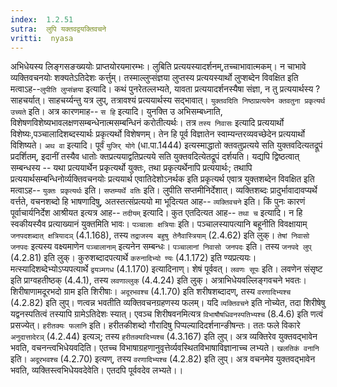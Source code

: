 ```yaml
---
index:  1.2.51
sutra:  लुपि यक्तवद्वयक्तिवचने
vritti:  nyasa
---
```


अभिधेयस्य लिङ्गसङख्ययोः प्राप्तयोरयमारम्भः। लुबिति प्रत्ययस्यादर्शनम्,तच्चाभावात्मकम्। न चाभावे व्यक्तिवचनयोः शक्यतेऽतिदेशः कर्त्तुम्। तस्माल्लुप्संज्ञया लुप्तस्य प्रत्ययस्यार्थो लुप्शब्देन विवक्षित इति मत्वाऽह--`लुपीति लुप्संज्ञया` इत्यादि। कथं पुनरेतल्लभ्यते, यावता प्रत्ययादर्शनस्यैषा संज्ञा, न तु प्रत्ययार्थस्य ? साहचर्यात्। साहचर्य्यन्तु यत्र लुप्, तत्रावश्यं प्रत्ययार्थस्य सद्भावात्। `युक्तवदिति निष्ठाप्रत्ययेन क्तवतुना प्रकृत्यर्थ उच्यते` इति। अत्र कारणमाह-- `स हि` इत्यादि। युनक्ति उ अभिसम्बध्नाति, विशेषणविशेष्यभावलक्षणसम्बन्धेनात्मसम्बन्धिनं करोतीत्यर्थः। तत्र `तस्य निवासः` इत्यादि प्रत्ययार्थो विशेष्यः,पञ्चालादिशब्दस्यार्थः प्रकृत्यर्थो विशेषणम्। तेन हि पूर्व विज्ञातेन स्वाम्यन्तरव्यवच्छेदेन
प्रत्ययार्थो विशिष्यते।
`अथ वा` इत्यादि। पूर्वं `युजिर् योगे` (धा.पा.1444) इत्यस्माद्धातो
क्तवतुप्रत्यये सति युक्तवदित्यतद्रूपं प्रदर्शितम्, इदानीं तस्यैव धातोः क्तप्रत्ययाद्वतिप्रत्यये सति युक्तवदित्येतद्रूपं दर्शयति। यद्यपि द्विष्ठत्वात् सम्बन्धस्य -- यथा प्रत्ययार्थेन प्रकृत्यर्थो युक्तः, तथा प्रकृत्यर्थेनापि प्रत्ययार्थः; तथापि प्रत्ययार्थसम्बन्धिनोर्व्यक्तिवचनयोः प्रत्ययार्थ एवातिदेशोऽनर्थक इति प्रकृत्यर्थ एवात्र युक्तशब्देन विवक्षित इति मत्वाऽह-- `युक्तः प्रकृत्यर्थः` इति। `सप्तम्यर्थे वतिः` इति। लुपीति सप्तमीनिर्देशात्।
व्यक्तिशब्दः प्रादुर्भावादावप्यर्थे वर्त्तते, वचनशब्दो हि भाषणादिषु, अतस्तत्संप्रत्ययो मा भूदित्यत आह-- `व्यक्तिवचने` इति। किं पुनः कारणं पूर्वाचार्यनिर्देश आश्रीयत इत्यत्र आह-- `तदीयम्` इत्यादि। कुत एतदित्यत आह-- `तथा च` इत्यादि। न हि स्वकीयस्यैव प्रत्याख्यानं युक्तमिति भावः।
`पञ्चालाः क्षत्रियाः` इति। पञ्चालस्यापत्यानि बहूनीति विवक्षायाम् `जनपदशब्दात् क्षत्रियादञ्` (4.1.168), तस्य `तद्राजस्य बहुषु तेनैवास्त्रियाम्` (2.4.62) इति लुक्। `तेषां निवासो जनपदः` इत्यस्य वक्ष्यमाणेन `पञ्चालानाम्` इत्यनेन सम्बन्धः। `पञ्चालानां निवासो जनपदः` इति। तस्य `जनपदे लुप्` (4.2.81) इति लुक्। कुरुशब्दादपत्यार्थे `करुनादिभ्यो ण्यः` (4.1.172) इति ण्यप्रत्ययः। मत्स्यादिशब्देभ्योऽप्यपत्यार्थे `द्वयञ्मगध` (4.1.170) इत्यादिनाण्। शेषं पूर्ववत्।
`लवणः सूपः` इति। लवणेन संसृष्ट इति प्राग्वहतीष्ठक् (4.4.1), तस्य `लवणाल्लुक्` (4.4.24) इति लुक्। अत्राभिधेयवल्लिङ्गवचने भवतः। शिरीषाणामदूरभदो ग्राम इति
शिरीषाः। `अदूरभवश्च` (4.1.70) इति शरीषशब्दादण्, तस्य `वरणादिभ्यश्च ` (4.2.82)
इति लुप्। णत्वन्न भवतीति व्यक्तिवचनग्रहणस्य फलम्। यदि `व्यक्तिवचने` इति नोच्येत, तदा शिरीषेषु यद्वनस्पतित्वं तस्यापि ग्रामेऽतिदेशः स्यात्। एवञ्च शिरीषवनमित्यत्र `विभाषौषधिवनस्पतिभ्यश्च` (8.4.6) इति णत्वं प्रसज्येत्।
`हरीतक्यः फलानि` इति। हरीतकीशब्दो गौरादिषु पिप्पल्यादिदर्शनान्ङीषन्तः। ततः फले विकारे `अनुदात्तादेरञ्` (4.2.44) इत्यञ्; तस्य `हरीतक्यादिभ्यश्च` (4.3.167) इति लुप्। अत्र व्यक्तिरेव युक्तवद्भावेन भवति, वचनन्त्वभिधेयवदिति। एतच्च विभाषाग्रहणानुवृत्तेर्व्यवस्थितविभाषाविज्ञानाच्च लभ्यते। `खलतिकं वनानि` इति। `अदूरभवश्च` (4.2.70) इत्यण्, तस्य `वरणादिभ्यश्च` (4.2.82) इति लुप्। अत्र वचनमेव
युक्तवद्भावेन भवति, व्यक्तिस्त्वभिधेयवदेवेति। एतदपि पूर्ववदेव लभ्यते।।

